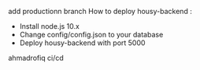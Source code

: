 add productionn branch
How to deploy housy-backend :
- Install node.js 10.x
- Change config/config.json to your database
- Deploy housy-backend with port 5000

ahmadrofiq ci/cd
